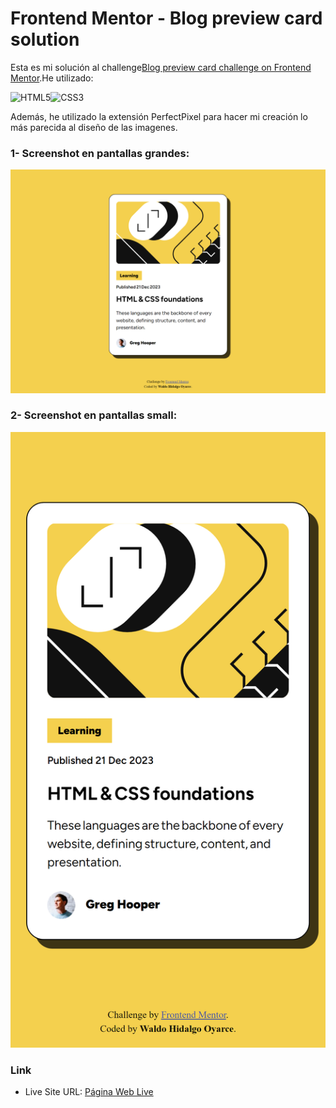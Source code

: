 # Frontend Mentor - Blog preview card solution

Esta es mi solución al challenge[Blog preview card challenge on Frontend Mentor](https://www.frontendmentor.io/challenges/blog-preview-card-ckPaj01IcS).He utilizado:

![HTML5](https://img.shields.io/badge/html5-%23E34F26.svg?style=for-the-badge&logo=html5&logoColor=white)![CSS3](https://img.shields.io/badge/css3-%231572B6.svg?style=for-the-badge&logo=css3&logoColor=white)

Además, he utilizado la extensión PerfectPixel para hacer mi creación lo más parecida al diseño de las imagenes.

### 1- Screenshot en pantallas grandes:

![Diseño en pantallas grandes](./assets/images/big_screen.png)

### 2- Screenshot en pantallas small:

![Diseño en pantallas grandes](./assets/images/small_screen.png)

### Link

- Live Site URL: [Página Web Live](https://waldohidalgo.github.io/proyecto_3_blog_preview_card_frontendmentor/)
